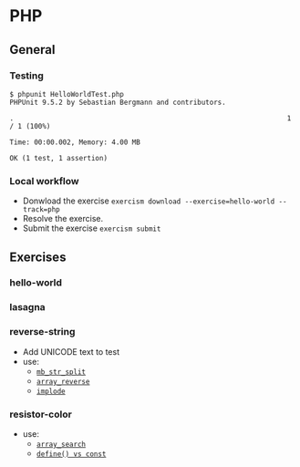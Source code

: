 # PHP

## General

### Testing

```
$ phpunit HelloWorldTest.php 
PHPUnit 9.5.2 by Sebastian Bergmann and contributors.

.                                                                   1 / 1 (100%)

Time: 00:00.002, Memory: 4.00 MB

OK (1 test, 1 assertion)
```

### Local workflow
- Donwload the exercise `exercism download --exercise=hello-world --track=php`
- Resolve the exercise.
- Submit the exercise `exercism submit`


## Exercises

### hello-world
### lasagna

### reverse-string
 - Add UNICODE text to test
 - use:
   - [`mb_str_split`](https://www.php.net/manual/es/function.mb-str-split.php)
   - [`array_reverse`](https://www.php.net/manual/es/function.array-reverse)
   - [`implode`](https://www.php.net/manual/es/function.implode)

### resistor-color
 - use:
   - [`array_search`](https://www.php.net/manual/es/function.array-search.php)
   - [`define() vs const`](https://www.php.net/manual/es/language.constants.syntax.php)
